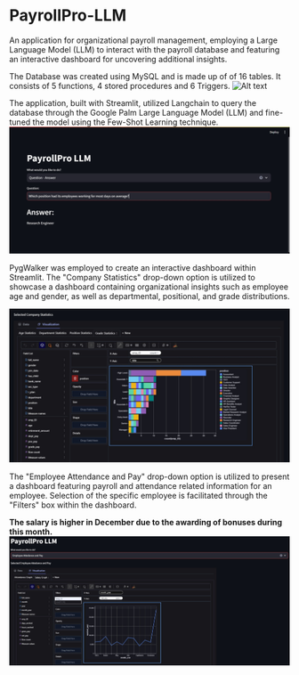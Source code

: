 # PayrollPro-LLM
An application for organizational payroll management, employing a Large Language Model (LLM) to interact with the payroll database and featuring an interactive dashboard for uncovering additional insights.

The Database was created using MySQL and is made up of of 16 tables. It consists of 5 functions, 4 stored procedures and 6 Triggers.
![Alt text](/Final_ERD.jpg?raw=true "Title")

The application, built with Streamlit, utilized Langchain to query the database through the Google Palm Large Language Model (LLM) and fine-tuned the model using the Few-Shot Learning technique.
![Alt text](/project_images/qna.jpg?raw=true "Title")

PygWalker was employed to create an interactive dashboard within Streamlit. The "Company Statistics" drop-down option is utilized to showcase a dashboard containing organizational insights such as employee age and gender, as well as departmental, positional, and grade distributions.

![Alt text](/project_images/grade_and_position.jpg?raw=true "Title")

The "Employee Attendance and Pay" drop-down option is utilized to present a dashboard featuring payroll and attendance related information for an employee. Selection of the specific employee is facilitated through the "Filters" box within the dashboard.

**The salary is higher in December due to the awarding of bonuses during this month.**
![Alt text](/project_images/employee_salary.jpg?raw=true "Title")
